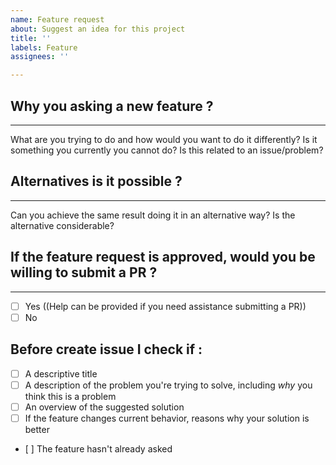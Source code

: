 ```yaml
---
name: Feature request
about: Suggest an idea for this project
title: ''
labels: Feature
assignees: ''

---
```


## Why you asking a new feature ?
---
What are you trying to do and how would you want to do it differently? Is it something you currently you cannot do? Is this related to an issue/problem?

## Alternatives is it possible ?
---
Can you achieve the same result doing it in an alternative way? Is the alternative considerable?

## If the feature request is approved, would you be willing to submit a PR ?
---

- [ ] Yes ((Help can be provided if you need assistance submitting a PR))
- [ ] No

## Before create issue I check if :
- [ ] A descriptive title
- [ ] A description of the problem you're trying to solve, including *why* you think this is a problem
- [ ] An overview of the suggested solution
- [ ] If the feature changes current behavior, reasons why your solution is better
- [ ] The feature hasn't already asked

